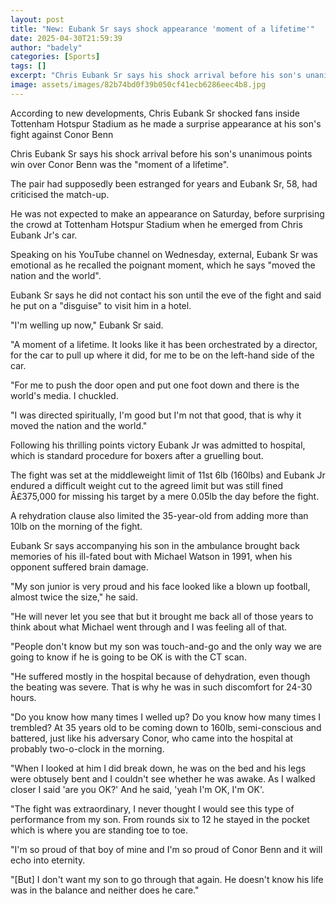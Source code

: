 ```yaml
---
layout: post
title: "New: Eubank Sr says shock appearance 'moment of a lifetime'"
date: 2025-04-30T21:59:39
author: "badely"
categories: [Sports]
tags: []
excerpt: "Chris Eubank Sr says his shock arrival before his son's unanimous points win over Conor Benn was the 'moment of a lifetime'."
image: assets/images/82b74bd0f39b050cf41ecb6286eec4b8.jpg
---
```


According to new developments, Chris Eubank Sr shocked fans inside Tottenham Hotspur Stadium as he made a surprise appearance at his son's fight against Conor Benn

Chris Eubank Sr says his shock arrival before his son's unanimous points win over Conor Benn was the "moment of a lifetime".

The pair had supposedly been estranged for years and Eubank Sr, 58, had criticised the match-up.

He was not expected to make an appearance on Saturday, before surprising the crowd at Tottenham Hotspur Stadium when he emerged from Chris Eubank Jr's car.

Speaking on his YouTube channel on Wednesday, external, Eubank Sr was emotional as he recalled the poignant moment, which he says "moved the nation and the world".

Eubank Sr says he did not contact his son until the eve of the fight and said he put on a "disguise" to visit him in a hotel.

"I'm welling up now," Eubank Sr said.

"A moment of a lifetime. It looks like it has been orchestrated by a director, for the car to pull up where it did, for me to be on the left-hand side of the car.

"For me to push the door open and put one foot down and there is the world's media. I chuckled. 

"I was directed spiritually, I'm good but I'm not that good, that is why it moved the nation and the world."

Following his thrilling points victory Eubank Jr was admitted to hospital, which is standard procedure for boxers after a gruelling bout.

The fight was set at the middleweight limit of 11st 6lb (160lbs) and Eubank Jr endured a difficult weight cut to the agreed limit but was still fined Â£375,000 for missing his target by a mere 0.05lb the day before the fight.

A rehydration clause also limited the 35-year-old from adding more than 10lb on the morning of the fight.

Eubank Sr says accompanying his son in the ambulance brought back memories of his ill-fated bout with Michael Watson in 1991, when his opponent suffered brain damage.

"My son junior is very proud and his face looked like a blown up football, almost twice the size," he said.

"He will never let you see that but it brought me back all of those years to think about what Michael went through and I was feeling all of that. 

"People don't know but my son was touch-and-go and the only way we are going to know if he is going to be OK is with the CT scan.

"He suffered mostly in the hospital because of dehydration, even though the beating was severe. That is why he was in such discomfort for 24-30 hours. 

"Do you know how many times I welled up? Do you know how many times I trembled? At 35 years old to be coming down to 160lb, semi-conscious and battered, just like his adversary Conor, who came into the hospital at probably two-o-clock in the morning.

"When I looked at him I did break down, he was on the bed and his legs were obtusely bent and I couldn't see whether he was awake. As I walked closer I said 'are you OK?' And he said, 'yeah I'm OK, I'm OK'. 

"The fight was extraordinary, I never thought I would see this type of performance from my son. From rounds six to 12 he stayed in the pocket which is where you are standing toe to toe.

"I'm so proud of that boy of mine and I'm so proud of Conor Benn and it will echo into eternity.

"[But] I don't want my son to go through that again. He doesn't know his life was in the balance and neither does he care."

